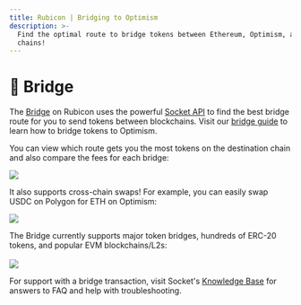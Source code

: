 ```yaml
---
title: Rubicon | Bridging to Optimism 
description: >-
  Find the optimal route to bridge tokens between Ethereum, Optimism, and more
  chains!
---
```


# 🌉 Bridge

The [Bridge](https://app.rubicon.finance/bridge) on Rubicon uses the powerful [Socket API](https://www.socket.tech/) to find the best bridge route for you to send tokens between blockchains. Visit our [bridge guide](bridging-to-optimism.md) to learn how to bridge tokens to Optimism.

You can view which route gets you the most tokens on the destination chain and also compare the fees for each bridge:

![](</assets/image(84).png>)

It also supports cross-chain swaps! For example, you can easily swap USDC on Polygon for ETH on Optimism:

![](</assets/image(36).png>)

The Bridge currently supports major token bridges, hundreds of ERC-20 tokens, and popular EVM blockchains/L2s:\
\
![](</assets/image(10).png>)

For support with a bridge transaction, visit Socket's [Knowledge Base](https://socketdottech.zendesk.com/hc/en-us) for answers to FAQ and help with troubleshooting.

